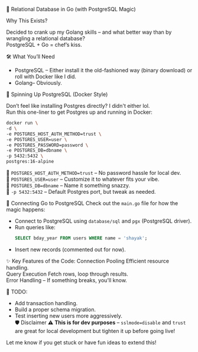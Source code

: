 🎩 Relational Database in Go (with PostgreSQL Magic)

Why This Exists?

Decided to crank up my Golang skills – and what better way than by wrangling a relational database?  
PostgreSQL + Go = chef’s kiss.  

🛠️ What You’ll Need

- PostgreSQL – Either install it the old-fashioned way (binary download) or roll with Docker like I did.  
- Golang– Obviously.  

🚀 Spinning Up PostgreSQL (Docker Style)  

Don’t feel like installing Postgres directly? I didn't either lol.  
Run this one-liner to get Postgres up and running in Docker:  
```bash
docker run \
-d \
-e POSTGRES_HOST_AUTH_METHOD=trust \
-e POSTGRES_USER=user \
-e POSTGRES_PASSWORD=password \
-e POSTGRES_DB=dbname \
-p 5432:5432 \
postgres:16-alpine
```
🔹 `POSTGRES_HOST_AUTH_METHOD=trust` – No password hassle for local dev.  
🔹 `POSTGRES_USER=user` – Customize it to whatever fits your vibe.  
🔹 `POSTGRES_DB=dbname` – Name it something snazzy.  
🔹 `-p 5432:5432` – Default Postgres port, but tweak as needed.  

🔗 Connecting Go to PostgreSQL
Check out the `main.go` file for how the magic happens:  
- Connect to PostgreSQL using `database/sql` and `pgx` (PostgreSQL driver).  
- Run queries like:  
  ```sql
  SELECT bday_year FROM users WHERE name = 'shayak';
  ```
- Insert new records (commented out for now).  

✨ Key Features of the Code:
Connection Pooling Efficient resource handling.  
Query Execution Fetch rows, loop through results.  
Error Handling – If something breaks, you'll know.  

🚧 TODO:
- Add transaction handling.  
- Build a proper schema migration.  
- Test inserting new users more aggressively.  
🛡️ Disclaimer
⚠️ **This is for dev purposes** – `sslmode=disable` and `trust` are great for local development but tighten it up before going live!  

Let me know if you get stuck or have fun ideas to extend this!
